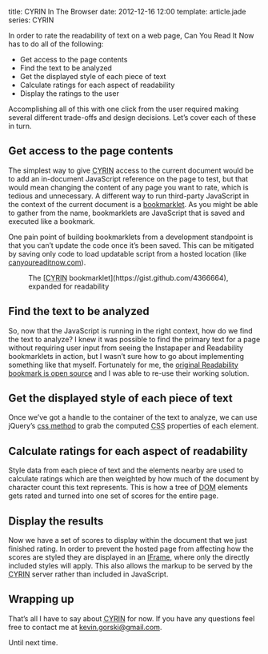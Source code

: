 title: CYRIN In The Browser
date: 2012-12-16 12:00
template: article.jade
series: CYRIN

In order to rate the readability of text on a web page, Can You Read It Now has to do all of the following:

* Get access to the page contents
* Find the text to be analyzed
* Get the displayed style of each piece of text
* Calculate ratings for each aspect of readability
* Display the ratings to the user

Accomplishing all of this with one click from the user required making several different trade-offs and design decisions. Let&rsquo;s cover each of these in turn.

## Get access to the page contents

The simplest way to give <abbr title="Can You Read It Now?">CYRIN</abbr> access to the current document would be to add an in-document JavaScript reference on the page to test, but that would mean changing the content of any page you want to rate, which is tedious and unnecessary. A different way to run third-party JavaScript in the context of the current document is a [bookmarklet][1]. As you might be able to gather from the name, bookmarklets are JavaScript that is saved and executed like a bookmark.

One pain point of building bookmarklets from a development standpoint is that you can&rsquo;t update the code once it&rsquo;s been saved. This can be mitigated by saving only code to load updatable script from a hosted location (like [canyoureaditnow.com][6]).

<figure class="codelisting">
  <script src="https://gist.github.com/4366664.js"></script>
  <figcaption>The [<abbr title="Can You Read It Now?">CYRIN</abbr> bookmarklet](https://gist.github.com/4366664), expanded for readability</figcaption>
</figure>


## Find the text to be analyzed

So, now that the JavaScript is running in the right context, how do we find the text to analyze? I knew it was possible to find the primary text for a page without requiring user input from seeing the Instapaper and Readability bookmarklets in action, but I wasn&rsquo;t sure how to go about implementing something like that myself. Fortunately for me, the [original Readability bookmark is open source][2] and I was able to re-use their working solution.

## Get the displayed style of each piece of text

Once we&rsquo;ve got a handle to the container of the text to analyze, we can use jQuery&rsquo;s [css method][5] to grab the computed <abbr title="Cascading Style Sheets">CSS</abbr> properties of each element. 

## Calculate ratings for each aspect of readability

Style data from each piece of text and the elements nearby are used to calculate ratings which are then weighted by how much of the document by character count this text represents. This is how a tree of <abbr title="Document Object Model">DOM</abbr> elements gets rated and turned into one set of scores for the entire page.

## Display the results

Now we have a set of scores to display within the document that we just finished rating. In order to prevent the hosted page from affecting how the scores are styled they are displayed in an [IFrame][3], where only the directly included styles will apply. This also allows the markup to be served by the <abbr title="Can You Read It Now?">CYRIN</abbr> server rather than included in JavaScript.

## Wrapping up

That&rsquo;s all I have to say about <abbr title="Can You Read It Now?">CYRIN</abbr> for now. If you have any questions feel free to contact me at [kevin.gorski@gmail.com][4].

Until next time.

[1]: http://en.wikipedia.org/wiki/Bookmarklet
[2]: https://code.google.com/p/arc90labs-readability/
[3]: http://en.wikipedia.org/wiki/iframe
[4]: mailto:kevin.gorski@gmail.com
[5]: http://api.jquery.com/css/
[6]: http://canyoureaditnow.com